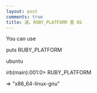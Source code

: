```yaml
---
layout: post
comments: true
title: 道。RUBY_PLATFORM 查 OS
---
```


You can use



puts RUBY_PLATFORM



ubuntu

irb(main):001:0> RUBY_PLATFORM

=> "x86_64-linux-gnu"

